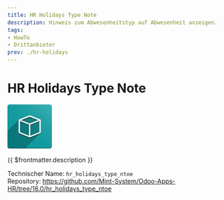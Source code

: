```yaml
---
title: HR Holidays Type Note
description: Hinweis zum Abwesenheitstyp auf Abwesenheit anzeigen.
tags:
- HowTo
- Drittanbieter
prev: ./hr-holidays
---
```

# HR Holidays Type Note
![icon_oms_box](attachments/icon_oms_box.png)

{{ $frontmatter.description }}

Technischer Name: `hr_holidays_type_ntoe`\
Repository: <https://github.com/Mint-System/Odoo-Apps-HR/tree/16.0/hr_holidays_type_ntoe>

